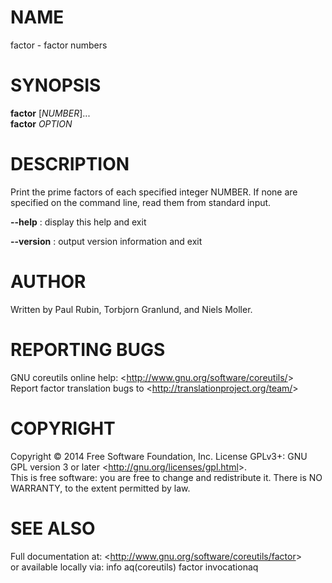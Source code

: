 NAME
====

factor - factor numbers

SYNOPSIS
========

**factor** [*NUMBER*]...\
 **factor** *OPTION*

DESCRIPTION
===========

Print the prime factors of each specified integer NUMBER. If none are specified on the command line, read them from standard input.

**--help**
:   display this help and exit

**--version**
:   output version information and exit

AUTHOR
======

Written by Paul Rubin, Torbjorn Granlund, and Niels Moller.

REPORTING BUGS
==============

GNU coreutils online help: \<<http://www.gnu.org/software/coreutils/>\>\
 Report factor translation bugs to \<<http://translationproject.org/team/>\>

COPYRIGHT
=========

Copyright © 2014 Free Software Foundation, Inc. License GPLv3+: GNU GPL version 3 or later \<<http://gnu.org/licenses/gpl.html>\>.\
 This is free software: you are free to change and redistribute it. There is NO WARRANTY, to the extent permitted by law.

SEE ALSO
========

Full documentation at: \<<http://www.gnu.org/software/coreutils/factor>\>\
 or available locally via: info aq(coreutils) factor invocationaq
